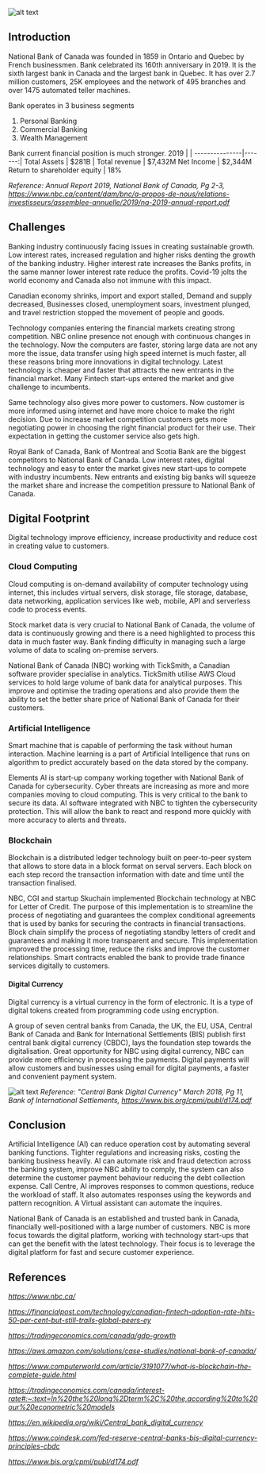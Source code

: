 ![alt text](https://github.com/mjilyas/Week1_FintechActivity/blob/main/Pictures/NationalBankOfCanada.png "National Bank of Canada")

## Introduction

National Bank of Canada was founded in 1859 in Ontario and Quebec by French businessmen. Bank celebrated its 160th anniversary in 2019. It is the sixth largest bank in Canada and the largest bank in Quebec. It has over 2.7 million customers, 25K employees and the network of 495 branches and over 1475 automated teller machines. 

Bank operates in 3 business segments
1.	Personal Banking
2.	Commercial Banking
3.	Wealth Management

Bank current financial position is much stronger.
2019           |	      |
---------------|-------:|
Total Assets   |	$281B |
Total revenue			|	$7,432M
Net Income			|	$2,344M
Return to shareholder equity	|	18%

*Reference: Annual Report 2019, National Bank of Canada, Pg 2-3, https://www.nbc.ca/content/dam/bnc/a-propos-de-nous/relations-investisseurs/assemblee-annuelle/2019/na-2019-annual-report.pdf*

## Challenges
Banking industry continuously facing issues in creating sustainable growth. Low interest rates, increased regulation and higher risks denting the growth of the banking industry. Higher interest rate increases the Banks profits, in the same manner lower interest rate reduce the profits. Covid-19 jolts the world economy and Canada also not immune with this impact.

Canadian economy shrinks, import and export stalled, Demand and supply decreased, Businesses closed, unemployment soars, investment plunged, and travel restriction stopped the movement of people and goods. 

Technology companies entering the financial markets creating strong competition. NBC online presence not enough with continuous changes in the technology. Now the computers are faster, storing large data are not any more the issue, data transfer using high speed internet is much faster, all these reasons bring more innovations in digital technology. Latest technology is cheaper and faster that attracts the new entrants in the financial market. Many Fintech start-ups entered the market and give challenge to incumbents. 

Same technology also gives more power to customers. Now customer is more informed using internet and have more choice to make the right decision. Due to increase market competition customers gets more negotiating power in choosing the right financial product for their use. Their expectation in getting the customer service also gets high. 

Royal Bank of Canada, Bank of Montreal and Scotia Bank are the biggest competitors to National Bank of Canada. Low interest rates, digital technology and easy to enter the market gives new start-ups to compete with industry incumbents. New entrants and existing big banks will squeeze the market share and increase the competition pressure to National Bank of Canada. 

## Digital Footprint

Digital technology improve efficiency, increase productivity and reduce cost in creating value to customers. 

### Cloud Computing
Cloud computing is on-demand availability of computer technology using internet, this includes virtual servers, disk storage, file storage, database, data networking, application services like web, mobile, API and serverless code to process events. 

Stock market data is very crucial to National Bank of Canada, the volume of data is continuously growing and there is a need highlighted to process this data in much faster way. Bank finding difficulty in managing such a large volume of data to scaling on-premise servers. 

National Bank of Canada (NBC) working with TickSmith, a Canadian software provider specialise in analytics. TickSmith utilise AWS Cloud services to hold large volume of bank data for analytical purposes. This improve and optimise the trading operations and also provide them the ability to set the better share price of National Bank of Canada for their customers.

### Artificial Intelligence
Smart machine that is capable of performing the task without human interaction. Machine learning is a part of Artificial Intelligence that runs on algorithm to predict accurately based on the data stored by the company.

Elements AI is start-up company working together with National Bank of Canada for cybersecurity. Cyber threats are increasing as more and more companies moving to cloud computing. This is very critical to the bank to secure its data. AI software integrated with NBC to tighten the cybersecurity protection. This will allow the bank to react and respond more quickly with more accuracy to alerts and threats.

### Blockchain
Blockchain is a distributed ledger technology built on peer-to-peer system that allows to store data in a block format on serval servers. Each block on each step record the transaction information with date and time until the transaction finalised. 

NBC, CGI and startup Skuchain implemented Blockchain technology at NBC for Letter of Credit. The purpose of this implementation is to streamline the process of negotiating and guarantees the complex conditional agreements that is used by banks for securing the contracts in financial transactions. Block chain simplify the process of negotiating standby letters of credit and guarantees and making it more transparent and secure. This implementation improved the processing time, reduce the risks and improve the customer relationships. Smart contracts enabled the bank to provide trade finance services digitally to customers. 

#### Digital Currency
Digital currency is a virtual currency in the form of electronic. It is a type of digital tokens created from programming code using encryption.

A group of seven central banks from Canada, the UK, the EU, USA, Central Bank of Canada and Bank for International Settlements (BIS) publish first central bank digital currency (CBDC), lays the foundation step towards the digitalisation.  Great opportunity for NBC using digital currency, NBC can provide more efficiency in processing the payments. Digital payments will allow customers and businesses using email for digital payments, a faster and convenient payment system.

![alt text](https://github.com/mjilyas/Week1_FintechActivity/blob/main/Pictures/Screen%20Shot%202020-11-05%20at%208.39.15%20pm.png)
*Reference: "Central Bank Digital Currency" March 2018, Pg 11, Bank of International Settlements, https://www.bis.org/cpmi/publ/d174.pdf*


## Conclusion

Artificial Intelligence (AI) can reduce operation cost by automating several banking functions. Tighter regulations and increasing risks, costing the banking business heavily. AI can automate risk and fraud detection across the banking system, improve NBC ability to comply, the system can also determine the customer payment behaviour reducing the debt collection expense. Call Centre, AI improves responses to common questions, reduce the workload of staff. It also automates responses using the keywords and pattern recognition. A Virtual assistant can automate the inquires.  

National Bank of Canada is an established and trusted bank in Canada, financially well-positioned with a large number of customers. NBC is more focus towards the digital platform, working with technology start-ups that can get the benefit with the latest technology. Their focus is to leverage the digital platform for fast and secure customer experience. 

## References

*https://www.nbc.ca/*

*https://financialpost.com/technology/canadian-fintech-adoption-rate-hits-50-per-cent-but-still-trails-global-peers-ey*

*https://tradingeconomics.com/canada/gdp-growth*

*https://aws.amazon.com/solutions/case-studies/national-bank-of-canada/*

*https://www.computerworld.com/article/3191077/what-is-blockchain-the-complete-guide.html*

*https://tradingeconomics.com/canada/interest-rate#:~:text=In%20the%20long%2Dterm%2C%20the,according%20to%20our%20econometric%20models*

*https://en.wikipedia.org/wiki/Central_bank_digital_currency*

*https://www.coindesk.com/fed-reserve-central-banks-bis-digital-currency-principles-cbdc*

*https://www.bis.org/cpmi/publ/d174.pdf*
